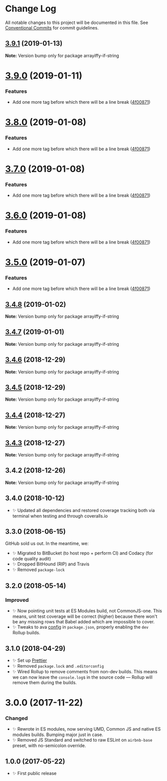 # Change Log

All notable changes to this project will be documented in this file.
See [Conventional Commits](https://conventionalcommits.org) for commit guidelines.

## [3.9.1](https://bitbucket.org/codsen/codsen/src/master/packages/arrayiffy-if-string/compare/arrayiffy-if-string@3.9.0...arrayiffy-if-string@3.9.1) (2019-01-13)

**Note:** Version bump only for package arrayiffy-if-string





# [3.9.0](https://bitbucket.org/codsen/codsen/src/master/packages/arrayiffy-if-string/compare/arrayiffy-if-string@3.4.8...arrayiffy-if-string@3.9.0) (2019-01-11)

### Features

- Add one more tag before which there will be a line break ([4f00871](https://bitbucket.org/codsen/codsen/src/master/packages/arrayiffy-if-string/commits/4f00871))

# [3.8.0](https://bitbucket.org/codsen/codsen/src/master/packages/arrayiffy-if-string/compare/arrayiffy-if-string@3.4.8...arrayiffy-if-string@3.8.0) (2019-01-08)

### Features

- Add one more tag before which there will be a line break ([4f00871](https://bitbucket.org/codsen/codsen/src/master/packages/arrayiffy-if-string/commits/4f00871))

# [3.7.0](https://bitbucket.org/codsen/codsen/src/master/packages/arrayiffy-if-string/compare/arrayiffy-if-string@3.4.8...arrayiffy-if-string@3.7.0) (2019-01-08)

### Features

- Add one more tag before which there will be a line break ([4f00871](https://bitbucket.org/codsen/codsen/src/master/packages/arrayiffy-if-string/commits/4f00871))

# [3.6.0](https://bitbucket.org/codsen/codsen/src/master/packages/arrayiffy-if-string/compare/arrayiffy-if-string@3.4.8...arrayiffy-if-string@3.6.0) (2019-01-08)

### Features

- Add one more tag before which there will be a line break ([4f00871](https://bitbucket.org/codsen/codsen/src/master/packages/arrayiffy-if-string/commits/4f00871))

# [3.5.0](https://bitbucket.org/codsen/codsen/src/master/packages/arrayiffy-if-string/compare/arrayiffy-if-string@3.4.8...arrayiffy-if-string@3.5.0) (2019-01-07)

### Features

- Add one more tag before which there will be a line break ([4f00871](https://bitbucket.org/codsen/codsen/src/master/packages/arrayiffy-if-string/commits/4f00871))

## [3.4.8](https://bitbucket.org/codsen/codsen/src/master/packages/arrayiffy-if-string/compare/arrayiffy-if-string@3.4.7...arrayiffy-if-string@3.4.8) (2019-01-02)

**Note:** Version bump only for package arrayiffy-if-string

## [3.4.7](https://bitbucket.org/codsen/codsen/src/master/packages/arrayiffy-if-string/compare/arrayiffy-if-string@3.4.6...arrayiffy-if-string@3.4.7) (2019-01-01)

**Note:** Version bump only for package arrayiffy-if-string

## [3.4.6](https://bitbucket.org/codsen/codsen/src/master/packages/arrayiffy-if-string/compare/arrayiffy-if-string@3.4.5...arrayiffy-if-string@3.4.6) (2018-12-29)

**Note:** Version bump only for package arrayiffy-if-string

## [3.4.5](https://bitbucket.org/codsen/codsen/src/master/packages/arrayiffy-if-string/compare/arrayiffy-if-string@3.4.4...arrayiffy-if-string@3.4.5) (2018-12-29)

**Note:** Version bump only for package arrayiffy-if-string

## [3.4.4](https://bitbucket.org/codsen/codsen/src/master/packages/arrayiffy-if-string/compare/arrayiffy-if-string@3.4.3...arrayiffy-if-string@3.4.4) (2018-12-27)

**Note:** Version bump only for package arrayiffy-if-string

## [3.4.3](https://bitbucket.org/codsen/codsen/src/master/packages/arrayiffy-if-string/compare/arrayiffy-if-string@3.4.2...arrayiffy-if-string@3.4.3) (2018-12-27)

**Note:** Version bump only for package arrayiffy-if-string

## 3.4.2 (2018-12-26)

**Note:** Version bump only for package arrayiffy-if-string

## 3.4.0 (2018-10-12)

- ✨ Updated all dependencies and restored coverage tracking both via terminal when testing and through coveralls.io

## 3.3.0 (2018-06-15)

GitHub sold us out. In the meantime, we:

- ✨ Migrated to BitBucket (to host repo + perform CI) and Codacy (for code quality audit)
- ✨ Dropped BitHound (RIP) and Travis
- ✨ Removed `package-lock`

## 3.2.0 (2018-05-14)

### Improved

- ✨ Now pointing unit tests at ES Modules build, not CommonJS-one. This means, unit test coverage will be correct (higher) because there won't be any missing rows that Babel added which are impossible to cover.
- ✨ Tweaks to ava [config](https://github.com/avajs/ava/blob/master/docs/recipes/es-modules.md) in `package.json`, properly enabling the `dev` Rollup builds.

## 3.1.0 (2018-04-29)

- ✨ Set up [Prettier](https://prettier.io)
- ✨ Removed `package.lock` and `.editorconfig`
- ✨ Wired Rollup to remove comments from non-dev builds. This means we can now leave the `console.log`s in the source code — Rollup will remove them during the builds.

# 3.0.0 (2017-11-22)

### Changed

- ✨ Rewrote in ES modules, now serving UMD, Common JS and native ES modules builds. Bumping major just in case.
- ✨ Removed JS Standard and switched to raw ESLint on `airbnb-base` preset, with no-semicolon override.

## 1.0.0 (2017-05-22)

- ✨ First public release
